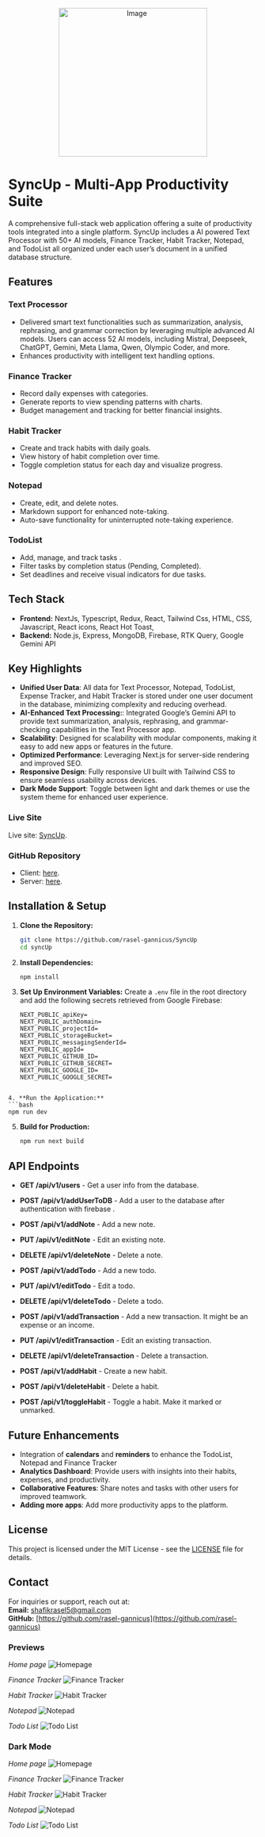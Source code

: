 

<p align="center">
  <img src="https://github.com/rasel-gannicus/SyncUp/blob/main/src/assets/img/syncup%20logo.png?raw=truehttps://github.com/rasel-gannicus/SyncUp/blob/main/src/assets/Hosting%20for%20github%20readme/DarkMode/todolist%20darkmode.png?raw=true" alt="Image" width="300" />
</p>

# SyncUp - Multi-App Productivity Suite

A comprehensive full-stack web application offering a suite of productivity tools integrated into a single platform. SyncUp includes a AI powered Text Processor with 50+ AI models, Finance Tracker, Habit Tracker, Notepad, and TodoList all organized under each user’s document in a unified database structure.

## Features

### **Text Processor**

- Delivered smart text functionalities such as summarization, analysis, rephrasing, and grammar correction by leveraging multiple advanced AI models. Users can access 52 AI models, including Mistral, Deepseek, ChatGPT, Gemini, Meta Llama, Qwen, Olympic Coder, and more.
- Enhances productivity with intelligent text handling options.

### **Finance Tracker**

- Record daily expenses with categories.
- Generate reports to view spending patterns with charts.
- Budget management and tracking for better financial insights.

### **Habit Tracker**

- Create and track habits with daily goals.
- View history of habit completion over time.
- Toggle completion status for each day and visualize progress.

### **Notepad**

- Create, edit, and delete notes.
- Markdown support for enhanced note-taking.
- Auto-save functionality for uninterrupted note-taking experience.

### **TodoList**

- Add, manage, and track tasks .
- Filter tasks by completion status (Pending, Completed).
- Set deadlines and receive visual indicators for due tasks.

## Tech Stack

- **Frontend:** NextJs, Typescript, Redux, React, Tailwind Css, HTML, CSS, Javascript,  React icons, React Hot Toast, 
- **Backend:** Node.js, Express, MongoDB, Firebase, RTK Query, Google Gemini API
<!-- - **Authentication:** JWT Token , Firebase Auth -->
<!-- - **State Management:** RTK Query, Redux -->

## Key Highlights

- **Unified User Data**: All data for Text Processor, Notepad, TodoList, Expense Tracker, and Habit Tracker is stored under one user document in the database, minimizing complexity and reducing overhead.
- **AI-Enhanced Text Processing:**: Integrated Google’s Gemini API to provide text summarization, analysis, rephrasing, and grammar-checking capabilities in the Text Processor app.
- **Scalability**: Designed for scalability with modular components, making it easy to add new apps or features in the future.
- **Optimized Performance**: Leveraging Next.js for server-side rendering and improved SEO.
- **Responsive Design**: Fully responsive UI built with Tailwind CSS to ensure seamless usability across devices.
- **Dark Mode Support**: Toggle between light and dark themes or use the system theme for enhanced user experience.

### Live Site

Live site: [SyncUp](https://syncup-rasel.vercel.app/).

### GitHub Repository

- Client: [here](https://github.com/rasel-gannicus/SyncUp).
- Server: [here](https://github.com/rasel-gannicus/Server-for-SyncUp).

## Installation & Setup

1. **Clone the Repository:**

   ```bash
   git clone https://github.com/rasel-gannicus/SyncUp
   cd syncUp
   ```

2. **Install Dependencies:**

   ```bash
   npm install
   ```

3. **Set Up Environment Variables:**
   Create a `.env` file in the root directory and add the following secrets retrieved from Google Firebase:
   ```env
   NEXT_PUBLIC_apiKey=
   NEXT_PUBLIC_authDomain=
   NEXT_PUBLIC_projectId=
   NEXT_PUBLIC_storageBucket=
   NEXT_PUBLIC_messagingSenderId=
   NEXT_PUBLIC_appId=
   NEXT_PUBLIC_GITHUB_ID=
   NEXT_PUBLIC_GITHUB_SECRET=
   NEXT_PUBLIC_GOOGLE_ID=
   NEXT_PUBLIC_GOOGLE_SECRET=
   ```

````

4. **Run the Application:**
```bash
npm run dev
````

5. **Build for Production:**
   ```bash
   npm run next build
   ```

## API Endpoints

- **GET /api/v1/users** - Get a user info from the database.
- **POST /api/v1/addUserToDB** - Add a user to the database after authentication with firebase .

- **POST /api/v1/addNote** - Add a new note.
- **PUT /api/v1/editNote** - Edit an existing note.
- **DELETE /api/v1/deleteNote** - Delete a note.

- **POST /api/v1/addTodo** - Add a new todo.
- **PUT /api/v1/editTodo** - Edit a todo.
- **DELETE /api/v1/deleteTodo** - Delete a todo.

- **POST /api/v1/addTransaction** - Add a new transaction. It might be an expense or an income.
- **PUT /api/v1/editTransaction** - Edit an existing transaction.
- **DELETE /api/v1/deleteTransaction** - Delete a transaction.

- **POST /api/v1/addHabit** - Create a new habit.
- **POST /api/v1/deleteHabit** - Delete a habit.
- **POST /api/v1/toggleHabit** - Toggle a habit. Make it marked or unmarked.

## Future Enhancements

- Integration of **calendars** and **reminders** to enhance the TodoList, Notepad and Finance Tracker
- **Analytics Dashboard**: Provide users with insights into their habits, expenses, and productivity.
- **Collaborative Features**: Share notes and tasks with other users for improved teamwork.
- **Adding more apps**: Add more productivity apps to the platform. 

## License

This project is licensed under the MIT License - see the [LICENSE](LICENSE) file for details.

## Contact

For inquiries or support, reach out at:  
**Email:** [shafikrasel5@gmail.com](mailto:shafikrasel5@gmail.com)  
**GitHub:** [https://github.com/rasel-gannicus](https://github.com/rasel-gannicus)

### Previews 


*Home page*
![Homepage](https://github.com/rasel-gannicus/SyncUp/blob/main/src/assets/Hosting%20for%20github%20readme/homepage.png?raw=true)

*Finance Tracker*
![Finance Tracker](https://github.com/rasel-gannicus/SyncUp/blob/main/src/assets/Hosting%20for%20github%20readme/syncup%20-%20finance%20tracker.png?raw=true)

*Habit Tracker*
![Habit Tracker](https://github.com/rasel-gannicus/SyncUp/blob/main/src/assets/Hosting%20for%20github%20readme/habit%20tracker.png?raw=true)

*Notepad*
![Notepad](https://github.com/rasel-gannicus/SyncUp/blob/main/src/assets/Hosting%20for%20github%20readme/notepad.png?raw=true)

*Todo List*
![Todo List](https://github.com/rasel-gannicus/SyncUp/blob/main/src/assets/Hosting%20for%20github%20readme/todolist.png?raw=true)

### Dark Mode  

*Home page*
![Homepage](https://github.com/rasel-gannicus/SyncUp/blob/main/src/assets/Hosting%20for%20github%20readme/DarkMode/homepage%20dark.png?raw=true)

*Finance Tracker*
![Finance Tracker](https://github.com/rasel-gannicus/SyncUp/blob/main/src/assets/Hosting%20for%20github%20readme/DarkMode/finance%20tracker%20dark%20mode.png?raw=true)

*Habit Tracker*
![Habit Tracker](https://github.com/rasel-gannicus/SyncUp/blob/main/src/assets/Hosting%20for%20github%20readme/DarkMode/habit%20tracker%20dark%20mode.png?raw=true)

*Notepad*
![Notepad](https://github.com/rasel-gannicus/SyncUp/blob/main/src/assets/Hosting%20for%20github%20readme/DarkMode/notepad%20darkmode.png?raw=true)

*Todo List*
![Todo List](https://github.com/rasel-gannicus/SyncUp/blob/main/src/assets/Hosting%20for%20github%20readme/DarkMode/todolist%20darkmode.png?raw=true)